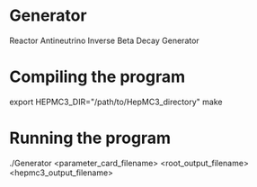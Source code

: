 # Generator
Reactor Antineutrino Inverse Beta Decay Generator

# Compiling the program
  export HEPMC3_DIR="/path/to/HepMC3_directory"
  make

# Running the program
  ./Generator <parameter_card_filename> <root_output_filename> <hepmc3_output_filename>
